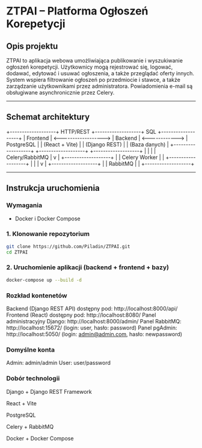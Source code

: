 # ZTPAI – Platforma Ogłoszeń Korepetycji

## Opis projektu

ZTPAI to aplikacja webowa umożliwiająca publikowanie i wyszukiwanie ogłoszeń korepetycji. Użytkownicy mogą rejestrować się, logować, dodawać, edytować i usuwać ogłoszenia, a także przeglądać oferty innych. System wspiera filtrowanie ogłoszeń po przedmiocie i stawce, a także zarządzanie użytkownikami przez administratora. Powiadomienia e-mail są obsługiwane asynchronicznie przez Celery.

---

## Schemat architektury

+-------------------+        HTTP/REST        +-------------------+        SQL        +-------------------+
|    Frontend       |  <------------------>  |     Backend       | <------------>   |     PostgreSQL    |
|  (React + Vite)   |                        |   (Django REST)   |                  |   (Baza danych)   |
+-------------------+                        +-------------------+                  +-------------------+
         |                                            |
         |                                            | Celery/RabbitMQ
         |                                            v
         |                                 +-------------------+
         |                                 |    Celery Worker  |
         |                                 +-------------------+
         |                                            |
         |                                            v
         |                                 +-------------------+
         |                                 |    RabbitMQ       |
         |                                 +-------------------+

---

## Instrukcja uruchomienia

### Wymagania

- Docker i Docker Compose

### 1. Klonowanie repozytorium

```bash
git clone https://github.com/Piladin/ZTPAI.git
cd ZTPAI
```
### 2. Uruchomienie aplikacji (backend + frontend + bazy)
```bash
docker-compose up --build -d
```

### Rozkład kontenetów
Backend (Django REST API) dostępny pod: http://localhost:8000/api/
Frontend (React) dostępny pod: http://localhost:8080/
Panel administracyjny Django: http://localhost:8000/admin/
Panel RabbitMQ: http://localhost:15672/ (login: user, hasło: password)
Panel pgAdmin: http://localhost:5050/ (login: admin@admin.com, hasło: newpassword)

### Domyślne konta
Admin: admin/admin
User: user/password


### Dobór technologii 

Django + Django REST Framework

React + Vite

PostgreSQL

Celery + RabbitMQ

Docker + Docker Compose
